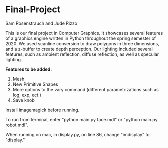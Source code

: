 # Final-Project
Sam Rosenstrauch and Jude Rizzo

This is our final project in Computer Graphics. It showcases several features of a graphics engine written in Python throughout the spring semester of 2020. We used scanline conversion to draw polygons in three dimensions, and a z-buffer to create depth perception. Our lighting included several features, such as ambient reflection, diffuse reflection, as well as specular lighting.

<b> Features to be added: </b>


<ol>
  <li>Mesh</li>
  <li>New Primitive Shapes</li>
  <li>More options to the vary command (different parametrizations such as log, exp, ect.)</li>
  <li>Save knob</li>
</ol>

Install imagemagick before running.

To run from terminal, enter "python main.py face.mdl" or "python main.py robot.mdl". 

When running on mac, in display.py, on line 86, change "imdisplay" to "display."

